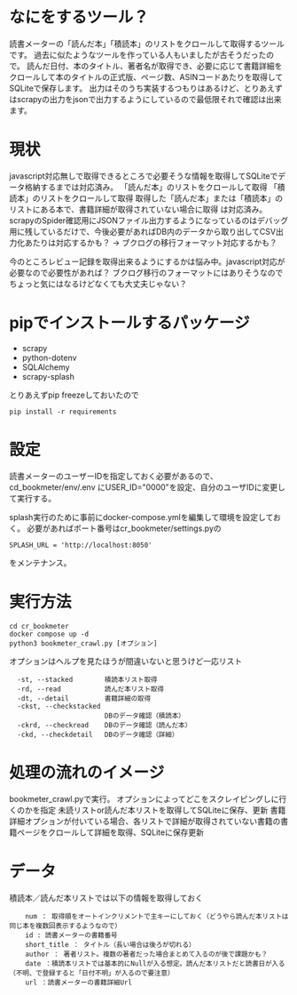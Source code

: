 # なにをするツール？
読書メーターの「読んだ本」「積読本」のリストをクロールして取得するツールです。
過去に似たようなツールを作っている人もいましたが古そうだったので。
読んだ日付、本のタイトル、著者名が取得でき、必要に応じて書籍詳細をクロールして本のタイトルの正式版、ページ数、ASINコードあたりを取得してSQLiteで保存します。
出力はそのうち実装するつもりはあるけど、とりあえずはscrapyの出力をjsonで出力するようにしているので最低限それで確認は出来ます。

# 現状
javascript対応無しで取得できるところで必要そうな情報を取得してSQLiteでデータ格納するまでは対応済み。
「読んだ本」のリストをクロールして取得
「積読本」のリストをクロールして取得
取得した「読んだ本」または「積読本」のリストにある本で、書籍詳細が取得されていない場合に取得
は対応済み。
scrapyのSpider確認用にJSONファイル出力するようになっているのはデバッグ用に残しているだけで、今後必要があればDB内のデータから取り出してCSV出力化あたりは対応するかも？
→ ブクログの移行フォーマット対応するかも？

今のところレビュー記録を取得出来るようにするかは悩み中。javascript対応が必要なので必要性があれば？
ブクログ移行のフォーマットにはありそうなのでちょっと気にはなるけどなくても大丈夫じゃない？

# pipでインストールするパッケージ
- scrapy
- python-dotenv
- SQLAlchemy
- scrapy-splash
  
とりあえずpip freezeしておいたので

```
pip install -r requirements
```

# 設定
読書メーターのユーザーIDを指定しておく必要があるので、cd_bookmeter/env/.env にUSER_ID="0000"を設定、自分のユーザIDに変更して実行する。

splash実行のために事前にdocker-compose.ymlを編集して環境を設定しておく。
必要があればポート番号はcr_bookmeter/settings.pyの
```
SPLASH_URL = 'http://localhost:8050'
```
をメンテナンス。

# 実行方法
```
cd cr_bookmeter
docker compose up -d
python3 bookmeter_crawl.py [オプション]
```
オプションはヘルプを見たほうが間違いないと思うけど一応リスト
```
  -st, --stacked        積読本リスト取得
  -rd, --read           読んだ本リスト取得
  -dt, --detail         書籍詳細の取得
  -ckst, --checkstacked
                        DBのデータ確認（積読本）
  -ckrd, --checkread    DBのデータ確認（読んだ本）
  -ckd, --checkdetail   DBのデータ確認（詳細）
```


# 処理の流れのイメージ
bookmeter_crawl.pyで実行。 オプションによってどこをスクレイピングしに行くのかを指定
未読リストor読んだ本リストを取得してSQLiteに保存、更新
書籍詳細オプションが付いている場合、各リストで詳細が取得されていない書籍の書籍ページをクロールして詳細を取得、SQLiteに保存更新

# データ
積読本／読んだ本リストでは以下の情報を取得しておく
```
    num ： 取得順をオートインクリメントで主キーにしておく（どうやら読んだ本リストは同じ本を複数回表示するようなので）
    id : 読書メーターの書籍番号
    short_title ： タイトル（長い場合は後ろが切れる）
    author ： 著者リスト。複数の著者だった場合まとめて入るのが後で課題かも？
    date ：積読本リストでは基本的にNullが入る想定。読んだ本リストだと読書日が入る（不明、で登録すると「日付不明」が入るので要注意）
    url ：読書メーターの書籍詳細Url
```